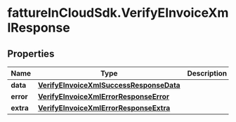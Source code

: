 # fattureInCloudSdk.VerifyEInvoiceXmlResponse

## Properties

Name | Type | Description | Notes
------------ | ------------- | ------------- | -------------
**data** | [**VerifyEInvoiceXmlSuccessResponseData**](VerifyEInvoiceXmlSuccessResponseData.md) |  | [optional] 
**error** | [**VerifyEInvoiceXmlErrorResponseError**](VerifyEInvoiceXmlErrorResponseError.md) |  | [optional] 
**extra** | [**VerifyEInvoiceXmlErrorResponseExtra**](VerifyEInvoiceXmlErrorResponseExtra.md) |  | [optional] 


